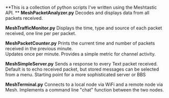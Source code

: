 **This is a collection of python scripts I've written using the Meshtastic API.
**
**MeshPacketAnalyzer.py** 
Decodes and displays data from all packets received.

**MeshTrafficMonitor.py** 
Displays the time, type and source of each packet received, one line per per packet.

**MeshPacketCounter.py** 
Prints the current time and number of packets received in the previous minute.  
Updates once per minute.  Provides a simple metric for channel activity.

**MeshSimpleServer.py**
Sends a response to every Text packet received.  Default is to echo received packet,
but stored messages can be selected from a menu.  Starting point for a more sophisticated
server or BBS

**MeshTerminal.py**
Connects to a local node via WiFi and a remote node via Mesh.  Implements a command line
"chat" function between the two nodes.
